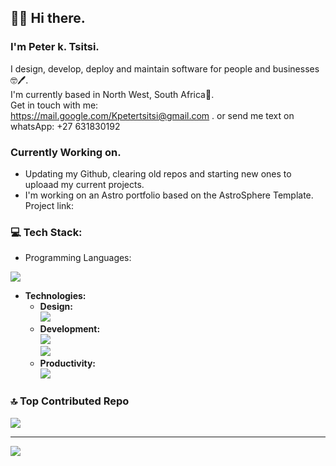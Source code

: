 ## 👋😊  Hi there.

### I'm Peter k. Tsitsi.


I design, develop, deploy and maintain software for people and businesses🤓🖊️.<br>
I'm currently based in North West, South Africa📍.</br> 
Get in touch with me:<br> https://mail.google.com/Kpetertsitsi@gmail.com .
or send me text on whatsApp: +27 631830192


### Currently Working on.
+ Updating my Github, clearing old repos and starting new ones to uploaad my current projects.
+ I'm working on an Astro portfolio based on the AstroSphere Template. <br>
Project link:

### 💻 Tech Stack:
+ Programming Languages:</strong> </br>
 <img src="https://skillicons.dev/icons?i=py,html,js,ts,cs,java,cpp,mysql" />
  
+ <strong>Technologies:</strong>
  * <strong>Design:</strong> </br>
  <img src="https://skillicons.dev/icons?i=ps,figma,webflow,ae" /> </br>
  * <strong>Development:</strong>  </br>
  <img src="https://skillicons.dev/icons?i=react,nextjs,sqlite,mongodb,dotnet,firebase" /> </br>
  <img src="https://skillicons.dev/icons?i=django,cloudflare,azure,aws" /> </br>
  * <strong>Productivity:</strong> </br>
  <img src="https://skillicons.dev/icons?i=notion,github" /> </br>




### 🔝 Top Contributed Repo
![](https://github-contributor-stats.vercel.app/api?username=peterktsitsi&limit=5&theme=dark&combine_all_yearly_contributions=true)



---
[![](https://visitcount.itsvg.in/api?id=peterktsitsi&icon=0&color=0)](https://visitcount.itsvg.in)

<!-- Proudly created with GPRM ( https://gprm.itsvg.in ) -->
